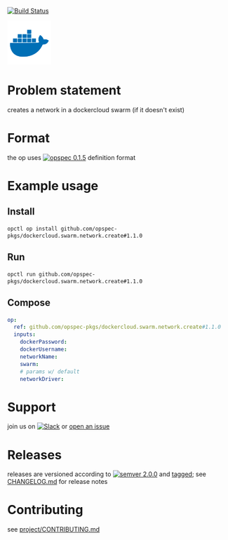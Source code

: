 [![Build Status](https://travis-ci.org/opspec-pkgs/dockercloud.swarm.network.create.svg?branch=master)](https://travis-ci.org/opspec-pkgs/dockercloud.swarm.network.create)

<img src="icon.svg" alt="icon" height="100px">

# Problem statement

creates a network in a dockercloud swarm (if it doesn't exist)

# Format

the op uses [![opspec 0.1.5](https://img.shields.io/badge/opspec-0.1.5-brightgreen.svg?colorA=6b6b6b&colorB=fc16be)](https://opspec.io/0.1.5) definition format

# Example usage

## Install

```shell
opctl op install github.com/opspec-pkgs/dockercloud.swarm.network.create#1.1.0
```

## Run

```
opctl run github.com/opspec-pkgs/dockercloud.swarm.network.create#1.1.0
```

## Compose

```yaml
op:
  ref: github.com/opspec-pkgs/dockercloud.swarm.network.create#1.1.0
  inputs:
    dockerPassword:
    dockerUsername:
    networkName:
    swarm:
    # params w/ default
    networkDriver:
```

# Support

join us on
[![Slack](https://opctl-slackin.herokuapp.com/badge.svg)](https://opctl-slackin.herokuapp.com/)
or
[open an issue](https://github.com/opspec-pkgs/dockercloud.swarm.network.create/issues)

# Releases

releases are versioned according to
[![semver 2.0.0](https://img.shields.io/badge/semver-2.0.0-brightgreen.svg)](http://semver.org/spec/v2.0.0.html)
and [tagged](https://git-scm.com/book/en/v2/Git-Basics-Tagging); see
[CHANGELOG.md](CHANGELOG.md) for release notes

# Contributing

see
[project/CONTRIBUTING.md](https://github.com/opspec-pkgs/project/blob/master/CONTRIBUTING.md)
